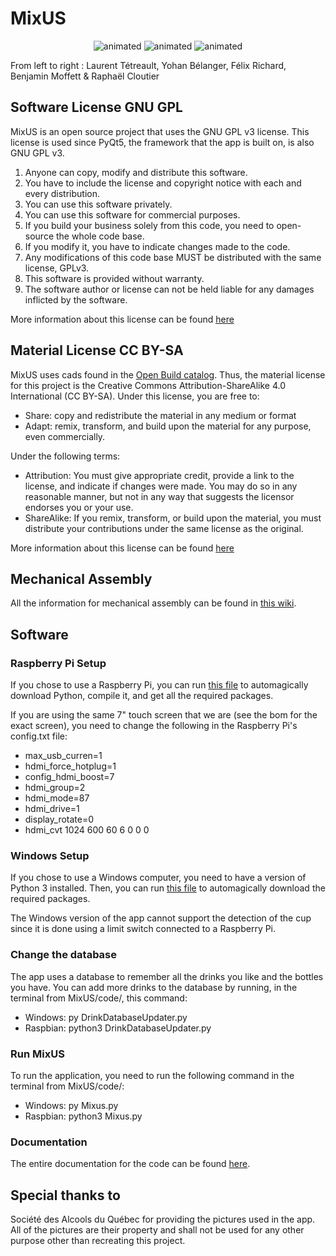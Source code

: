 # MixUS
<p align="center">
  <img src="https://github.com/BenjaminMoff/MixUS/blob/main/Media%20Wiki/Final%20assembly/demo.gif" alt="animated" />
  <img src="https://github.com/BenjaminMoff/MixUS/blob/main/Media%20Wiki/Final%20assembly/Cad_assembly_rotation.gif" alt="animated" />
  
  <img src="https://github.com/BenjaminMoff/MixUS/blob/main/Media%20Wiki/PXL_20210407_184159122.MP.jpg" alt="animated" />
</p>

From left to right : Laurent Tétreault, Yohan Bélanger, Félix Richard, Benjamin Moffett & Raphaël Cloutier
## Software License GNU GPL
MixUS is an open source project that uses the GNU GPL v3 license. This license is used since PyQt5, the framework that the app is built on, is also GNU GPL v3.

1. Anyone can copy, modify and distribute this software.
2. You have to include the license and copyright notice with each and every distribution.
3. You can use this software privately.
4. You can use this software for commercial purposes.
5. If you build your business solely from this code, you need to open-source the whole code base.
6. If you modify it, you have to indicate changes made to the code.
7. Any modifications of this code base MUST be distributed with the same license, GPLv3.
8. This software is provided without warranty.
9. The software author or license can not be held liable for any damages inflicted by the software.

More information about this license can be found [here](https://gist.github.com/kn9ts/cbe95340d29fc1aaeaa5dd5c059d2e60)

## Material License CC BY-SA
MixUS uses cads found in the [Open Build catalog](https://openbuildspartstore.com/). Thus, the material license for this project is the Creative Commons Attribution-ShareAlike 4.0 International (CC BY-SA). 
Under this license, you are free to:
- Share: copy and redistribute the material in any medium or format
- Adapt: remix, transform, and build upon the material for any purpose, even commercially.

Under the following terms:
- Attribution: You must give appropriate credit, provide a link to the license, and indicate if changes were made. You may do so in any reasonable manner, but not in any way that suggests the licensor endorses you or your use.
- ShareAlike: If you remix, transform, or build upon the material, you must distribute your contributions under the same license as the original.

More information about this license can be found [here](https://creativecommons.org/licenses/by-sa/4.0/?fbclid=IwAR1nMqahF2SNDniU5qahvUERI8FzeTw22oniBX6LPSnPQnIk0aLiyP96HRw)

## Mechanical Assembly
All the information for mechanical assembly can be found in [this wiki](https://github.com/BenjaminMoff/MixUS/wiki).
## Software

### Raspberry Pi Setup
If you chose to use a Raspberry Pi, you can run [this file](https://github.com/BenjaminMoff/MixUS/blob/main/configuration/PiConfig.sh) to automagically download Python, compile it, and get all the required packages.

If you are using the same 7" touch screen that we are (see the bom for the exact screen), you need to change the following in the Raspberry Pi's config.txt file:
- max_usb_curren=1
- hdmi_force_hotplug=1
- config_hdmi_boost=7
- hdmi_group=2
- hdmi_mode=87
- hdmi_drive=1
- display_rotate=0
- hdmi_cvt 1024 600 60 6 0 0 0

### Windows Setup
If you chose to use a Windows computer, you need to have a version of Python 3 installed. Then, you can run [this file](https://github.com/BenjaminMoff/MixUS/blob/main/configuration/Pythonconfig.bat) to automagically download the required packages.

The Windows version of the app cannot support the detection of the cup since it is done using a limit switch connected to a Raspberry Pi.

### Change the database
The app uses a database to remember all the drinks you like and the bottles you have. You can add more drinks to the database by running, in the terminal from MixUS/code/, this command: 
- Windows: py DrinkDatabaseUpdater.py
- Raspbian: python3 DrinkDatabaseUpdater.py

### Run MixUS
To run the application, you need to run the following command in the terminal from MixUS/code/:
- Windows: py Mixus.py
- Raspbian: python3 Mixus.py

### Documentation
The entire documentation for the code can be found [here](https://htmlpreview.github.io/?https://raw.githubusercontent.com/BenjaminMoff/MixUS/main/code/documentation/_build/html/index.html).

## Special thanks to
Société des Alcools du Québec for providing the pictures used in the app. All of the pictures are their property and shall not be used for any other purpose other than recreating this project.
